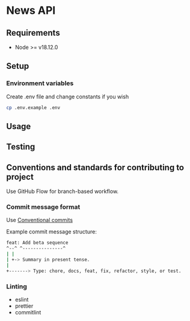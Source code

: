# News API

## Requirements

- Node >= v18.12.0

## Setup

### Environment variables

Create .env file and change constants if you wish

```sh
cp .env.example .env
```

## Usage

## Testing

## Conventions and standards for contributing to project

Use GitHub Flow for branch-based workflow.

### Commit message format

Use [Conventional commits](https://www.conventionalcommits.org/en/v1.0.0/)

Example commit message structure:

```sh
feat: Add beta sequence
^--^ ^---------------^
| |
| +-> Summary in present tense.
|
+-------> Type: chore, docs, feat, fix, refactor, style, or test.
```

### Linting

- eslint
- prettier
- commitlint
